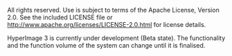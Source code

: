All rights reserved. Use is subject to terms of the Apache License, Version 2.0.
See the included LICENSE file or http://www.apache.org/licenses/LICENSE-2.0.html for license details.

HyperImage 3 is currently under development (Beta state). The functionality and the function volume of the system
can change until it is finalised.

